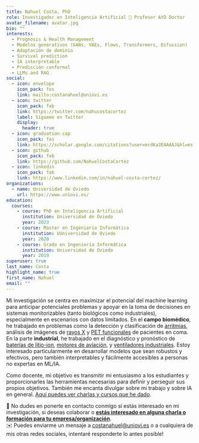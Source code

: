 ```yaml
---
title: Nahuel Costa, PhD
role: Investigador en Inteligencia Artificial 🤖 Profesor AYD Doctor
avatar_filename: avatar.jpg
bio: ""
interests:
  - Prognosis & Health Management
  - Modelos generativos (GANs, VAEs, Flows, Transformers, Difussion)
  - Adaptación de dominio
  - Survival prediction
  - IA interpretable
  - Predicción conformal
  - LLMs and RAG
social:
  - icon: envelope
    icon_pack: fas
    link: mailto:costanahuel@uniovi.es
  - icon: twitter
    icon_pack: fab
    link: https://twitter.com/nahucostacortez
    label: Sígueme en Twitter
    display:
      header: true
  - icon: graduation-cap
    icon_pack: fas
    link: https://scholar.google.com/citations?user=mrdKa3EAAAAJ&hl=es
  - icon: github
    icon_pack: fab
    link: https://github.com/NahuelCostaCortez
  - icon: linkedin
    icon_pack: fab
    link: https://www.linkedin.com/in/nahuel-costa-cortez/
organizations:
  - name: Universidad de Oviedo
    url: https://www.uniovi.es/
education:
  courses:
    - course: PhD en Inteligencia Artificial
      institution: Universidad de Oviedo
      year: 2023
    - course: Master en Ingeniería Informática
      institution: UUniversidad de Oviedo
      year: 2020
    - course: Grado en Ingeniería Informática
      institution: Universidad de Oviedo
      year: 2019
superuser: true
last_name: Costa
highlight_name: true
first_name: Nahuel
email: ""
---
```

Mi investigación se centra en maximizar el potencial del machine learning para anticipar potenciales problemas y apoyar en la toma de decisiones en sistemas monitorizables (tanto biológicos como industriales), especialmente en escenarios con datos limitados. En el **campo biomédico**, he trabajado en problemas como la detección y clasificación de <ins>arritmias</ins>, análisis de imágenes de <ins>rayos X</ins> y <ins>PET funcionales</ins> de pacientes en coma. En la parte **industrial**, he trabajado en el diagnóstico y pronóstico de <ins>baterías de litio-ion</ins>, <ins>motores de aviación</ins>, y <ins>ventiladores industriales</ins>. Estoy interesado particularmente en desarrollar modelos que sean robustos y efectivos, pero también interpretables y fácilmente accesibles a personas no expertas en ML/IA.

Como docente, mi objetivo es transmitir mi entusiasmo a los estudiantes y proporcionarles las herramientas necesarias para definir y perseguir sus propios objetivos. También me encanta divulgar sobre mi trabajo y sobre IA en general. <ins>[Aquí](http://www.nahuelcosta.com/es/#talks) puedes ver charlas y cursos que he dado</ins>.
 
💬  No dudes en ponerte en contacto conmigo si estás interesado en mi investigación, si deseas colaborar o **<ins>estás interesado en alguna charla o formación para tu empresa/organización</ins>**.<br>
✉️  Puedes enviarme un mensaje a costanahuel@uniovi.es o a cualquiera de mis otras redes sociales, intentaré responderte lo antes posible!
